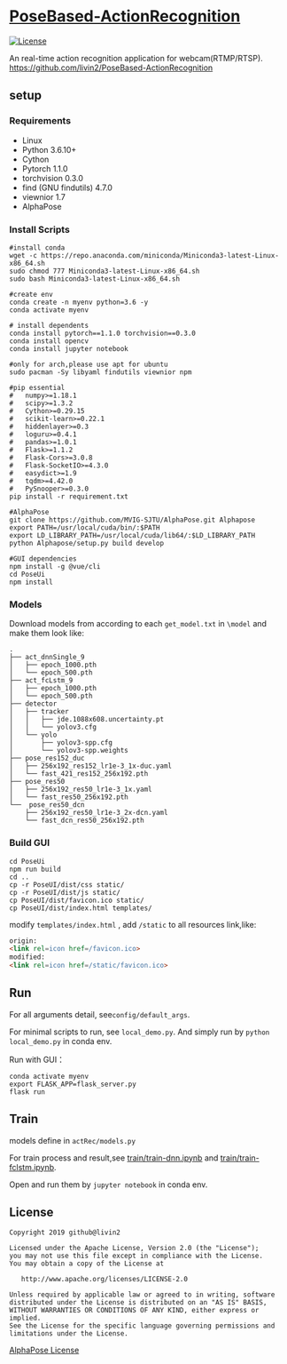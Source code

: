 #  [PoseBased-ActionRecognition](https://github.com/livin2/PoseBased-ActionRecognition) 

[![License](https://img.shields.io/badge/License-Apache%202.0-blue.svg)](https://opensource.org/licenses/Apache-2.0) 

 An real-time action recognition application for webcam(RTMP/RTSP). https://github.com/livin2/PoseBased-ActionRecognition

## setup

### Requirements

- Linux
- Python 3.6.10+
- Cython
- Pytorch 1.1.0
- torchvision 0.3.0
- find (GNU findutils) 4.7.0
- viewnior 1.7
- AlphaPose

### Install Scripts

```
#install conda
wget -c https://repo.anaconda.com/miniconda/Miniconda3-latest-Linux-x86_64.sh
sudo chmod 777 Miniconda3-latest-Linux-x86_64.sh
sudo bash Miniconda3-latest-Linux-x86_64.sh

#create env
conda create -n myenv python=3.6 -y
conda activate myenv

# install dependents
conda install pytorch==1.1.0 torchvision==0.3.0
conda install opencv
conda install jupyter notebook

#only for arch,please use apt for ubuntu
sudo pacman -Sy libyaml findutils viewnior npm

#pip essential 
#	numpy>=1.18.1
#	scipy>=1.3.2
#	Cython>=0.29.15
#	scikit-learn>=0.22.1
#	hiddenlayer>=0.3
#	loguru>=0.4.1
#	pandas>=1.0.1
#	Flask>=1.1.2
#   Flask-Cors>=3.0.8
#	Flask-SocketIO>=4.3.0
#	easydict>=1.9
#	tqdm>=4.42.0
#	PySnooper>=0.3.0
pip install -r requirement.txt

#AlphaPose
git clone https://github.com/MVIG-SJTU/AlphaPose.git Alphapose
export PATH=/usr/local/cuda/bin/:$PATH
export LD_LIBRARY_PATH=/usr/local/cuda/lib64/:$LD_LIBRARY_PATH
python Alphapose/setup.py build develop

#GUI dependencies
npm install -g @vue/cli
cd PoseUi
npm install
```

### Models

Download models from according to each `get_model.txt` in `\model` and make them look like:

```
.
├── act_dnnSingle_9
│   ├── epoch_1000.pth
│   └── epoch_500.pth
├── act_fcLstm_9
│   ├── epoch_1000.pth
│   └── epoch_500.pth
├── detector
│   ├── tracker
│   │   ├── jde.1088x608.uncertainty.pt
│   │   └── yolov3.cfg
│   └── yolo
│       ├── yolov3-spp.cfg
│       └── yolov3-spp.weights
├── pose_res152_duc
│   ├── 256x192_res152_lr1e-3_1x-duc.yaml
│   └── fast_421_res152_256x192.pth
├── pose_res50
│   ├── 256x192_res50_lr1e-3_1x.yaml
│   └── fast_res50_256x192.pth
└──  pose_res50_dcn
    ├── 256x192_res50_lr1e-3_2x-dcn.yaml
    └── fast_dcn_res50_256x192.pth
```

### Build GUI

```
cd PoseUi
npm run build
cd ..
cp -r PoseUI/dist/css static/
cp -r PoseUI/dist/js static/
cp PoseUI/dist/favicon.ico static/
cp PoseUI/dist/index.html templates/
```

modify `templates/index.html` , add `/static`  to all resources link,like:

```html
origin:
<link rel=icon href=/favicon.ico>
modified:
<link rel=icon href=/static/favicon.ico>
```

## Run

For all arguments detail, see`config/default_args`.

For minimal scripts to run, see `local_demo.py`. And simply run by `python local_demo.py` in conda env.

Run with GUI：

```
conda activate myenv
export FLASK_APP=flask_server.py 
flask run
```

## Train

models define in `actRec/models.py`

For train process and result,see [train/train-dnn.ipynb](train/train-dnn.ipynb) and [train/train-fclstm.ipynb](train/train-fclstm.ipynb).

Open and run them by `jupyter notebook` in conda env.

## License

```
Copyright 2019 github@livin2

Licensed under the Apache License, Version 2.0 (the "License");
you may not use this file except in compliance with the License.
You may obtain a copy of the License at

   http://www.apache.org/licenses/LICENSE-2.0

Unless required by applicable law or agreed to in writing, software
distributed under the License is distributed on an "AS IS" BASIS,
WITHOUT WARRANTIES OR CONDITIONS OF ANY KIND, either express or implied.
See the License for the specific language governing permissions and
limitations under the License.
```

[AlphaPose License]( https://github.com/MVIG-SJTU/AlphaPose/blob/master/LICENSE )